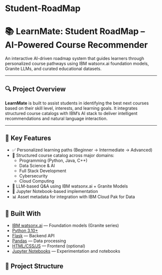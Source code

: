 # Student-RoadMap
# 📚 LearnMate: Student RoadMap – AI-Powered Course Recommender

An interactive AI-driven roadmap system that guides learners through personalized course pathways using IBM watsonx.ai foundation models, Granite LLMs, and curated educational datasets.

---

## 🔍 Project Overview

**LearnMate** is built to assist students in identifying the best next courses based on their skill level, interests, and learning goals. It integrates structured course catalogs with IBM’s AI stack to deliver intelligent recommendations and natural language interaction.

---

## 🧠 Key Features

- ✅ Personalized learning paths (Beginner → Intermediate → Advanced)
- 🧾 Structured course catalog across major domains:
  - Programming (Python, Java, C++)
  - Data Science & AI
  - Full Stack Development
  - Cybersecurity
  - Cloud Computing
- 🤖 LLM-based Q&A using IBM watsonx.ai + Granite Models
- 🧪 Jupyter Notebook-based implementation
- 📊 Asset metadata for integration with IBM Cloud Pak for Data
## 🧠 Built With

- [IBM watsonx.ai](https://www.ibm.com/cloud/watsonx-ai) — Foundation models (Granite series)
- [Python 3.10+](https://www.python.org/)
- [Flask](https://flask.palletsprojects.com/) — Backend API
- [Pandas](https://pandas.pydata.org/) — Data processing
- [HTML/CSS/JS](https://developer.mozilla.org/en-US/) — Frontend (optional)
- [Jupyter Notebooks](https://jupyter.org/) — Experimentation and notebooks



## 📁 Project Structure

